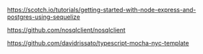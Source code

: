 https://scotch.io/tutorials/getting-started-with-node-express-and-postgres-using-sequelize

https://github.com/nosqlclient/nosqlclient

https://github.com/davidrissato/typescript-mocha-nyc-template